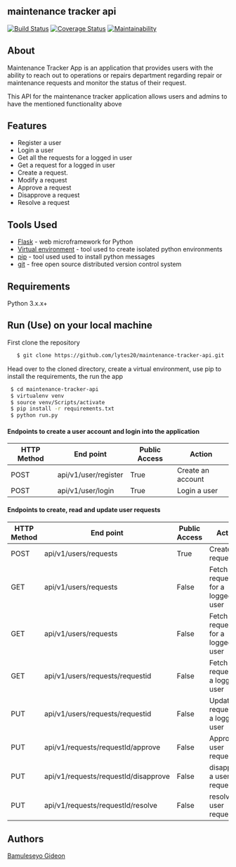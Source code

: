 ## maintenance tracker api

[![Build Status](https://travis-ci.org/lytes20/bootcamp-challenge-3.svg?branch=develop)](https://travis-ci.org/lytes20/bootcamp-challenge-3)
[![Coverage Status](https://coveralls.io/repos/github/lytes20/bootcamp-challenge-3/badge.svg?branch=develop)](https://coveralls.io/github/lytes20/bootcamp-challenge-3?branch=develop)
[![Maintainability](https://api.codeclimate.com/v1/badges/6c291e396ed6535b16c5/maintainability)](https://codeclimate.com/github/lytes20/bootcamp-challenge-3/maintainability)

## About
Maintenance Tracker App is an application that provides users with the ability to reach out to operations or repairs department regarding repair or maintenance requests and monitor the status of their request.

This API for the maintenance tracker application allows users and admins to have the mentioned functionality above
## Features
- Register a user
- Login a user
- Get all the requests for a logged in user
- Get a request for a logged in user
- Create a request.
- Modify a request
- Approve a request
- Disapprove a request
- Resolve a request
## Tools Used
- [Flask](http://flask.pocoo.org/) - web microframework for Python
- [Virtual environment](https://virtualenv.pypa.io/en/stable/) - tool used to create isolated python environments
- [pip](https://pip.pypa.io/en/stable/) - tool used used to install python messages
- [git](https://git-scm.com/) - free open source distributed version control system
## Requirements
Python 3.x.x+
## Run (Use) on your local machine
First clone the repository
```sh
   $ git clone https://github.com/lytes20/maintenance-tracker-api.git
   ```
   Head over to the cloned directory, create a virtual environment, use pip to install the requirements, the run the app
   ```sh
    $ cd maintenance-tracker-api
    $ virtualenv venv
    $ source venv/Scripts/activate
    $ pip install -r requirements.txt
    $ python run.py
```
#### Endpoints to create a user account and login into the application
HTTP Method|End point | Public Access|Action
-----------|----------|--------------|------
POST | api/v1/user/register | True | Create an account
POST | api/v1/user/login | True | Login a user

#### Endpoints to create, read and update user requests
HTTP Method|End point | Public Access|Action
-----------|----------|--------------|------
POST | api/v1/users/requests | True | Create a request
GET | api/v1/users/requests | False | Fetch requests for a logged in user
GET | api/v1/users/requests | False | Fetch requests for a logged in user
GET | api/v1/users/requests/requestid | False | Fetch a request for a logged in user
PUT | api/v1/users/requests/requestid | False | Update a request for a logged in user
PUT | api/v1/requests/requestId/approve | False | Approve a user request
PUT | api/v1/requests/requestId/disapprove | False | disapprove a user request
PUT | api/v1/requests/requestId/resolve | False | resolve a user request

## Authors
[Bamuleseyo Gideon](https://github.com/lytes20)